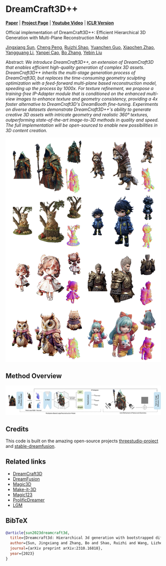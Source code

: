 # DreamCraft3D++

[**Paper**](https://arxiv.org/abs/2410.12928) | [**Project Page**](https://dreamcraft3dplus.github.io/) | [**Youtube Video**](https://www.youtube.com/watch?v=0FazXENkQms) | [**ICLR Version**](https://mrtornado24.github.io/DreamCraft3D/)

Official implementation of DreamCraft3D++: Efficient Hierarchical 3D Generation with Multi-Plane Reconstruction Model

[Jingxiang Sun](https://mrtornado24.github.io/), [Cheng Peng](https://pengc02.github.io/), [Ruizhi Shao](https://dsaurus.github.io/saurus/), [Yuanchen Guo](https://scholar.google.com/citations?user=b7ZJV9oAAAAJ&hl=en), [Xiaochen Zhao](https://xiaochen-zhao.netlify.app/), [Yangguang Li](https://scholar.google.com/citations?user=a7AMvgkAAAAJ&hl=zh-CN), [Yanpei Cao](https://yanpei.me/), [Bo Zhang](https://bo-zhang.me/), [Yebin Liu](https://liuyebin.com/)


Abstract: *We introduce DreamCraft3D++, an extension of DreamCraft3D that enables efficient high-quality generation of complex 3D assets. DreamCraft3D++ inherits the multi-stage generation process of DreamCraft3D, but replaces the time-consuming geometry sculpting optimization with a feed-forward multi-plane based reconstruction model, speeding up the process by 1000x. For texture refinement, we propose a training-free IP-Adapter module that is conditioned on the enhanced multi-view images to enhance texture and geometry consistency, providing a 4x faster alternative to DreamCraft3D's DreamBooth fine-tuning. Experiments on diverse datasets demonstrate DreamCraft3D++'s ability to generate creative 3D assets with intricate geometry and realistic 360° textures, outperforming state-of-the-art image-to-3D methods in quality and speed. The full implementation will be open-sourced to enable new possibilities in 3D content creation.*

<p align="center">
    <img src="assets/teaser_v2.jpg">
</p>


## Method Overview
<p align="center">
    <img src="assets/pipeline.jpg">
</p>


<!-- https://github.com/MrTornado24/DreamCraft3D/assets/45503891/8e70610c-d812-4544-86bf-7f8764e41067



https://github.com/MrTornado24/DreamCraft3D/assets/45503891/b1e8ae54-1afd-4e0f-88f7-9bd5b70fd44d



https://github.com/MrTornado24/DreamCraft3D/assets/45503891/ead40f9b-d7ee-4ee8-8d98-dbd0b8fbab97 -->



## Credits
This code is built on the amazing open-source projects [threestudio-project](https://github.com/threestudio-project/threestudio) and [stable-dreamfusion](https://github.com/ashawkey/stable-dreamfusion).

## Related links
- [DreamCraft3D](https://mrtornado24.github.io/DreamCraft3D/)
- [DreamFusion](https://dreamfusion3d.github.io/)
- [Magic3D](https://research.nvidia.com/labs/dir/magic3d/)
- [Make-it-3D](https://make-it-3d.github.io/)
- [Magic123](https://guochengqian.github.io/project/magic123/)
- [ProlificDreamer](https://ml.cs.tsinghua.edu.cn/prolificdreamer/)
- [LGM](https://github.com/3DTopia/LGM)

## BibTeX

```bibtex
@article{sun2023dreamcraft3d,
  title={Dreamcraft3d: Hierarchical 3d generation with bootstrapped diffusion prior},
  author={Sun, Jingxiang and Zhang, Bo and Shao, Ruizhi and Wang, Lizhen and Liu, Wen and Xie, Zhenda and Liu, Yebin},
  journal={arXiv preprint arXiv:2310.16818},
  year={2023}
}
```
